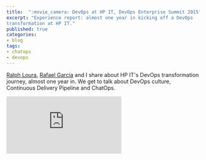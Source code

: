 ```yaml
---
title:  ":movie_camera: DevOps at HP IT, DevOps Enterprise Summit 2015"
excerpt: "Experience report: almost one year in kicking off a DevOps
transformation at HP IT."
published: true
categories:
- blog
tags:
- chatops
- devops
---
```


[Ralph Loura](https://twitter.com/RalphLoura), 
[Rafael Garcia](https://twitter.com/RafGar2) and I share about HP IT's DevOps 
transformation journey, almost one year in.
We get to talk about DevOps culture, Continuous Delivery Pipeline and ChatOps.

<iframe src="https://www.youtube.com/embed/q9nNqqie_sM" frameborder="0" allowfullscreen></iframe>
